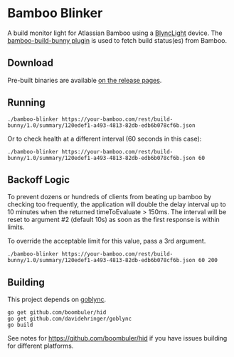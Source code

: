 # Bamboo Blinker

A build monitor light for Atlassian Bamboo using a [BlyncLight](http://www.embrava.com/) device. 
The [bamboo-build-bunny plugin](https://bitbucket.org/eddiewebb/bamboo-build-bunny/wiki/Home) is 
used to fetch build status(es) from Bamboo.

## Download

Pre-built binaries are available [on the release pages](https://github.com/davidehringer/bamboo-blinker/releases).

## Running

```
./bamboo-blinker https://your-bamboo.com/rest/build-bunny/1.0/summary/120edef1-a493-4813-82db-edb6b078cf6b.json
```
Or to check health at a different interval (60 seconds in this case):

```
./bamboo-blinker https://your-bamboo.com/rest/build-bunny/1.0/summary/120edef1-a493-4813-82db-edb6b078cf6b.json 60
```

## Backoff Logic
To prevent dozens or hundreds of clients from beating up bamboo by checking too frequently, the application will double the delay interval up to 10 minutes when the returned timeToEvaluate > 150ms.  The interval will be reset to argument #2 (default 10s) as soon as the first response is within limits.

To override the acceptable limit for this value, pass a 3rd argument.
```
./bamboo-blinker https://your-bamboo.com/rest/build-bunny/1.0/summary/120edef1-a493-4813-82db-edb6b078cf6b.json 60 200
```

## Building

This project depends on [goblync](https://github.com/davidehringer/goblync).

```
go get github.com/boombuler/hid
go get github.com/davidehringer/goblync
go build
```

See notes for https://github.com/boombuler/hid if you have issues building for different platforms.